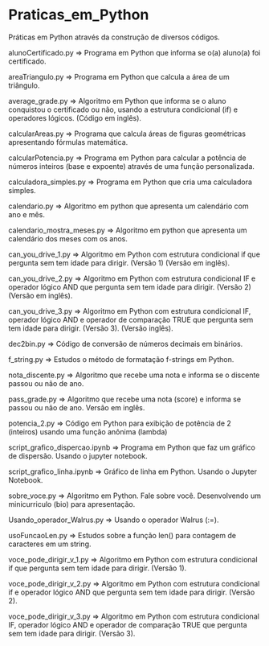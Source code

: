 # Praticas_em_Python

Práticas em Python através da construção de diversos códigos.

alunoCertificado.py => Programa em Python que informa se o(a) aluno(a) foi certificado.

areaTriangulo.py => Programa em Python que calcula a área de um triângulo.

average_grade.py => Algoritmo em Python que informa se o aluno conquistou o certificado ou não, usando a estrutura condicional (if) e operadores lógicos. (Código em inglês).

calcularAreas.py => Programa que calcula áreas de figuras geométricas apresentando fórmulas matemática.

calcularPotencia.py => Programa em Python para calcular a potência de números inteiros (base e expoente) através de uma função personalizada.

calculadora_simples.py => Programa em Python que cria uma calculadora simples.

calendario.py => Algoritmo em python que apresenta um calendário com ano e mês.

calendario_mostra_meses.py => Algoritmo em python que apresenta um calendário dos meses com os anos.

can_you_drive_1.py => Algoritmo em Python com estrutura condicional if que pergunta sem tem idade para dirigir. (Versão 1) (Versão em inglês).

can_you_drive_2.py => Algoritmo em Python com estrutura condicional IF e operador lógico AND que pergunta sem tem idade para dirigir. (Versão 2) (Versão em inglês).

can_you_drive_3.py => Algoritmo em Python com estrutura condicional IF, operador lógico AND e operador de comparação TRUE que pergunta sem tem idade para dirigir. (Versão 3). (Versão inglês).

dec2bin.py => Código de conversão de números decimais em binários.

f_string.py => Estudos o método de formatação f-strings em Python.

nota_discente.py => Algoritmo que recebe uma nota e informa se o discente passou ou não de ano.

pass_grade.py => Algoritmo que recebe uma nota (score) e informa se passou ou não de ano. Versão em inglês.

potencia_2.py => Código em Python para exibição de potência de 2 (inteiros) usando uma função anônima (lambda)

script_grafico_dispercao.ipynb => Programa em Python que faz um gráfico de dispersão. Usando o jupyter notebook.

script_grafico_linha.ipynb => Gráfico de linha em Python. Usando o Jupyter Notebook.

sobre_voce.py => Algoritmo em Python. Fale sobre você. Desenvolvendo um minicurriculo (bio) para apresentação.

Usando_operador_Walrus.py => Usando o operador Walrus (:=).

usoFuncaoLen.py => Estudos sobre a função len() para contagem de caracteres em um string.

voce_pode_dirigir_v_1.py => Algoritmo em Python com estrutura condicional if que pergunta sem tem idade para dirigir. (Versão 1).

voce_pode_dirigir_v_2.py => Algoritmo em Python com estrutura condicional if e operador lógico AND que pergunta sem tem idade para dirigir. (Versão 2).

voce_pode_dirigir_v_3.py => Algoritmo em Python com estrutura condicional IF, operador lógico AND e  operador de comparação TRUE que pergunta sem tem idade para dirigir. (Versão 3).

